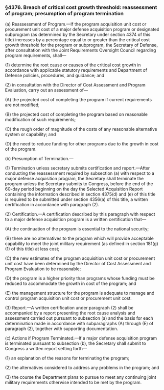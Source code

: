 ### §4376. Breach of critical cost growth threshold: reassessment of program; presumption of program termination ###

(a) Reassessment of Program.—If the program acquisition unit cost or procurement unit cost of a major defense acquisition program or designated subprogram (as determined by the Secretary under section 4374 of this title) increases by a percentage equal to or greater than the critical cost growth threshold for the program or subprogram, the Secretary of Defense, after consultation with the Joint Requirements Oversight Council regarding program requirements, shall—

(1) determine the root cause or causes of the critical cost growth in accordance with applicable statutory requirements and Department of Defense policies, procedures, and guidance; and

(2) in consultation with the Director of Cost Assessment and Program Evaluation, carry out an assessment of—

(A) the projected cost of completing the program if current requirements are not modified;

(B) the projected cost of completing the program based on reasonable modification of such requirements;

(C) the rough order of magnitude of the costs of any reasonable alternative system or capability; and

(D) the need to reduce funding for other programs due to the growth in cost of the program.

(b) Presumption of Termination.—

(1) Termination unless secretary submits certification and report.—After conducting the reassessment required by subsection (a) with respect to a major defense acquisition program, the Secretary shall terminate the program unless the Secretary submits to Congress, before the end of the 60-day period beginning on the day the Selected Acquisition Report containing the information described in section 4375(d) and (e) of this title is required to be submitted under section 4356(a) of this title, a written certification in accordance with paragraph (2).

(2) Certification.—A certification described by this paragraph with respect to a major defense acquisition program is a written certification that—

(A) the continuation of the program is essential to the national security;

(B) there are no alternatives to the program which will provide acceptable capability to meet the joint military requirement (as defined in section 181(g)(1) of this title) at less cost;

(C) the new estimates of the program acquisition unit cost or procurement unit cost have been determined by the Director of Cost Assessment and Program Evaluation to be reasonable;

(D) the program is a higher priority than programs whose funding must be reduced to accommodate the growth in cost of the program; and

(E) the management structure for the program is adequate to manage and control program acquisition unit cost or procurement unit cost.

(3) Report.—A written certification under paragraph (2) shall be accompanied by a report presenting the root cause analysis and assessment carried out pursuant to subsection (a) and the basis for each determination made in accordance with subparagraphs (A) through (E) of paragraph (2), together with supporting documentation.

(c) Actions if Program Terminated.—If a major defense acquisition program is terminated pursuant to subsection (b), the Secretary shall submit to Congress a written report setting forth—

(1) an explanation of the reasons for terminating the program;

(2) the alternatives considered to address any problems in the program; and

(3) the course the Department plans to pursue to meet any continuing joint military requirements otherwise intended to be met by the program.